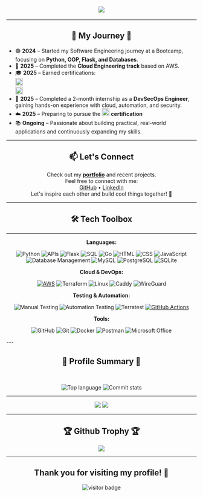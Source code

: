 <h1 align="center">
    <img src="https://readme-typing-svg.herokuapp.com?font=Bitcount+Grid+Double&size=35&duration=4000&pause=200&color=38C2FF&center=true&vCenter=true&width=500&height=70&lines=Hi+there...%F0%9F%91%8B;I+am+Andriy!" />
</h1>

<hr>

<div align="center">

<h2 align="center">📌 My Journey 📢</h2>

</div>

- 🟢 **2024** – Started my Software Engineering journey at a Bootcamp, focusing on **Python, OOP, Flask, and Databases**.  
- 🚀 **2025** – Completed the **Cloud Engineering track** based on AWS.  
- 🎓 **2025** – Earned certifications:  
  <img src="https://img.shields.io/badge/AWS%20Cloud%20Practitioner-232F3E?style=flat-square&logo=amazonaws&logoColor=white" alt="AWS Cloud Practitioner" height="20"/>  
  <img src="https://img.shields.io/badge/Terraform%20Associate-844FBA?style=flat-square&logo=terraform&logoColor=white" alt="Terraform Associate" height="20"/>  
- 🔐 **2025** – Completed a 2-month internship as a **DevSecOps Engineer**, gaining hands-on experience with cloud, automation, and security.
- ☁️ **2025** – Preparing to pursue the <img src="https://img.shields.io/badge/AWS%20Solutions%20Architect-232F3E?style=flat-square&logo=amazonaws&logoColor=white" alt="AWS Solutions Architect" height="20"/> **certification**    
- 📚 **Ongoing** – Passionate about building practical, real-world applications and continuously expanding my skills.  

</div>

---

<div align="center">

## 📫 Let's Connect

Check out my [**portfolio**](https://github.com/mazdaratti?tab=repositories) and recent projects.  
Feel free to connect with me:  
[GitHub](https://github.com/mazdaratti) • [LinkedIn](https://www.linkedin.com/in/andriy-bulashov/)  
Let's inspire each other and build cool things together! 🚀  

</div>

---
<div align="center">

## 🛠️ Tech Toolbox
---
**Languages:** 

![Python](https://img.shields.io/badge/-Python-3776AB?style=flat&logo=python&logoColor=white)
![APIs](https://img.shields.io/badge/-APIs-00457C?style=flat&logo=api&logoColor=white)
![Flask](https://img.shields.io/badge/-Flask-000000?style=flat&logo=flask&logoColor=white) 
![SQL](https://img.shields.io/badge/-SQL-CC2927?style=flat&logo=microsoft-sql-server&logoColor=white) 
![Go](https://img.shields.io/badge/-Go-00ADD8?style=flat&logo=go&logoColor=white) 
![HTML](https://img.shields.io/badge/-HTML-E34F26?style=flat&logo=html5&logoColor=white) 
![CSS](https://img.shields.io/badge/-CSS-1572B6?style=flat&logo=css3&logoColor=white)
![JavaScript](https://img.shields.io/badge/-JavaScript-F7DF1E?style=flat&logo=javascript&logoColor=white)
![Database Management](https://img.shields.io/badge/-DBMS-003B57?style=flat&logo=databricks&logoColor=white)
![MySQL](https://img.shields.io/badge/-MySQL-4479A1?style=flat&logo=mysql&logoColor=white)
![PostgreSQL](https://img.shields.io/badge/-PostgreSQL-4169E1?style=flat&logo=postgresql&logoColor=white)
![SQLite](https://img.shields.io/badge/-SQLite-003B57?style=flat&logo=sqlite&logoColor=white)

**Cloud & DevOps:**

[![AWS](https://img.shields.io/badge/AWS_Cloud-FF9900?logo=amazonaws&logoColor=white)](https://aws.amazon.com) 
![Terraform](https://img.shields.io/badge/-Terraform-7B42BC?style=flat&logo=terraform&logoColor=white)
![Linux](https://img.shields.io/badge/-Linux-FCC624?style=flat&logo=linux&logoColor=black)
![Caddy](https://img.shields.io/badge/Caddy-1F88C0?style=flat&logo=caddy&logoColor=white)
![WireGuard](https://img.shields.io/badge/WireGuard-88171A?style=flat&logo=wireguard&logoColor=white)

**Testing & Automation:**

![Manual Testing](https://img.shields.io/badge/-Manual%20Testing-007396?style=flat&logo=checkmarx&logoColor=white) 
![Automation Testing](https://img.shields.io/badge/-Automation%20Testing-6DB33F?style=flat&logo=checkmarx&logoColor=white)
![Terratest](https://img.shields.io/badge/-Terratest-00ADD8?style=flat&logo=go&logoColor=white) 
[![GitHub Actions](https://img.shields.io/badge/GitHub_Actions-2088FF?logo=github-actions&logoColor=white)](https://github.com/features/actions)

**Tools:** 

![GitHub](https://img.shields.io/badge/-GitHub-181717?style=flat&logo=github&logoColor=white)
![Git](https://img.shields.io/badge/-Git-F05032?style=flat&logo=git&logoColor=white)
![Docker](https://img.shields.io/badge/-Docker-2496ED?style=flat&logo=docker&logoColor=white)
![Postman](https://img.shields.io/badge/-Postman-FF6C37?style=flat&logo=postman&logoColor=white)
![Microsoft Office](https://img.shields.io/badge/-Microsoft%20Office-D83B01?style=flat&logo=microsoft-office&logoColor=white)

</div>
---

<div align="center">
<h2 align="center">🌟 Profile Summary 🌟</h2>
<br>

  
  ![Top language](http://github-profile-summary-cards.vercel.app/api/cards/repos-per-language?username=mazdaratti&count_private=true&include_all_commits=true&theme=github_dark&cache_bust=1&v=9)
  ![Commit stats](http://github-profile-summary-cards.vercel.app/api/cards/productive-time?username=mazdaratti&count_private=true&include_all_commits=true&theme=github_dark&utcOffset=8&cache_bust=1&v=9&hide_border=true)
  
</div>

<hr>

<div align="center">
  <img src="https://github-readme-stats-one-livid-30.vercel.app/api?username=mazdaratti&theme=github_dark&count_private=true&custom_title=GitHub%20Stats&hide_title=true&show_icons=true&hide_border=true&show=prs_merged&line_height=26&disable_animations=false&card_width=340&hide_rank=true&line_height=26&text_bold=false&cashe=1">

  <img src="https://github-readme-streak-stats-pi-olive.vercel.app?user=mazdaratti&theme=github-dark&hide_border=true&card_width=339&card_height=197">

</div>
<hr>

<div align="center">
<h2 align="center">🏆 Github Trophy 🏆</h2> 

<p align="center"> <img src="https://github-profile-trophy.screw-hand.vercel.app/?username=mazdaratti&theme=juicyfresh&column=-1&rank=SSS,SS,S,AAA,AA,A,B,C&no-frame=true&no-bg=true&margin-w=6&count_private=true&include_all_commits=true" />
</div>

<hr>


<div align="center">

## Thank you for visiting my profile! 🌟  

![visitor badge](https://visitor-badge.laobi.icu/badge?page_id=mazdaratti.visitor-badge&format=true)

</div>


